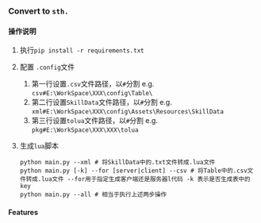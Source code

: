 ### Convert to `sth.`

#### 操作说明

1. 执行`pip install -r requirements.txt`
2. 配置 `.config`文件

   1. 第一行设置`.csv`文件路径，以`#`分割 e.g. `csv#E:\WorkSpace\XXX\config\Table\`
   2. 第二行设置`SkillData`文件路径，以`#`分割 e.g. `xml#E:\WorkSpace\XXX\config\Assets\Resources\SkillData`
   3. 第三行设置`tolua`文件路径，以`#`分割 e.g. `pkg#E:\WorkSpace\XXX\XXX\tolua`

3. 生成`lua`脚本

    ```shell
    python main.py --xml # 将SkillData中的.txt文件转成.lua文件
    python main.py [-k] --for [server|client] --csv # 将Table中的.csv文件转成.lua文件 --for用于指定生成客户端还是服务器l代码 -k 表示是否生成表中的key
    python main.py --all # 相当于执行上述两步操作
    ```

#### Features

